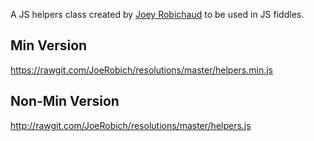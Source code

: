 A JS helpers class created by [Joey Robichaud](http://www.joeyrobichaud.com/) to be used in JS fiddles. 

## Min Version ##
https://rawgit.com/JoeRobich/resolutions/master/helpers.min.js

## Non-Min Version ##
http://rawgit.com/JoeRobich/resolutions/master/helpers.js
